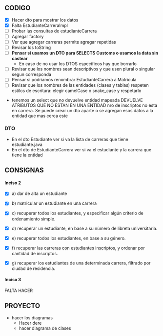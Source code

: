 ## CODIGO
 - [x] Hacer dto para mostrar los datos
 - [x] Falta EstudianteCarreraImpl
 - [ ] Probar las consultas de estudianteCarrera 
 - [ ] Agregar factory
 - [ ] Ver que agregar carreras permite agregar repetidas
 - [ ] Revisar los toString
 - [ ] **Pensar si usamos un DTO para SELECTS Customs o usamos la data sin castear**
     - En caso de no usar los DTOS especificos hay que borrarlo 
 - [ ] Revisar que los nombres sean descriptivos y que usen plural o singular segun corresponda
 - [ ] Pensar si podriamos renombrar EstudianteCarrera a Matricula
 - [ ] Revisar que los nombres de las entidades (clases y tablas) respeten estilos de escritura: elegir camelCase o snake_case y respetarlo
 
 - tenemos un select que no devuelve entidad mapeada DEVUELVE ATRIBUTOS QUE NO ESTAN EN UNA ENTIDAD nro de inscriptos
 no esta en carrera. Se puede crear un dto aparte o se agregan esos datos a la entidad que mas cerca este
 ### DTO
- En el dto Estudiante ver si va la lista de carreras que tiene estudiante.java
- En el dto de EstudianteCarrera ver si va el estudiante y la carrera que tiene la entidad


## CONSIGNAS
#### Inciso 2 
- [x] a) dar de alta un estudiante
- [x] b) matricular un estudiante en una carrera
- [X] c) recuperar todos los estudiantes, y especificar algún criterio de ordenamiento simple.
- [X] d) recuperar un estudiante, en base a su número de libreta universitaria.
- [x] e) recuperar todos los estudiantes, en base a su género.
- [x] f) recuperar las carreras con estudiantes inscriptos, y ordenar por cantidad de inscriptos.
- [x] g) recuperar los estudiantes de una determinada carrera, filtrado por ciudad de residencia.


#### Inciso 3
 FALTA HACER

## PROYECTO
 - hacer los diagramas
   - Hacer dere
   - hacer diagrama de clases
   
